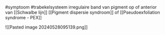#symptoom #trabekelsysteem
irregulaire band van pigment
op of anterior van [[Schwalbe lijn]] 
[[Pigment dispersie syndroom]] of [[Pseudoexfoliation syndrome - PEX]]


![[Pasted image 20240528095139.png]]